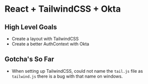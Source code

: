 # React + TailwindCSS + Okta

## High Level Goals

* Create a layout with TailwindCSS
* Create a better AuthContext with Okta

## Gotcha's So Far

* When setting up TailwindCSS, could not name the `tail.js` file as `tailwind.js` there is a bug with that name on windows.